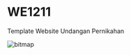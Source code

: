# WE1211
Template Website Undangan Pernikahan

![bitmap](https://user-images.githubusercontent.com/42084184/202879248-5086d746-820b-4f84-a550-5ce26fb4b82f.png)
